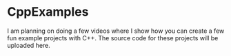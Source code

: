 # CppExamples

I am planning on doing a few videos where I show how you can create a few fun example projects
with C++. The source code for these projects will be uploaded here.


